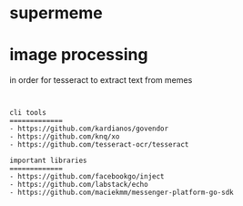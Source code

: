# supermeme

image processing
=============
in order for tesseract to extract text from memes
~~~ cp tessdata/eng.traineddata /usr/local/share/tessdata/eng.traineddata ~~~


cli tools
=============
- https://github.com/kardianos/govendor
- https://github.com/knq/xo
- https://github.com/tesseract-ocr/tesseract

important libraries
=============
- https://github.com/facebookgo/inject
- https://github.com/labstack/echo
- https://github.com/maciekmm/messenger-platform-go-sdk